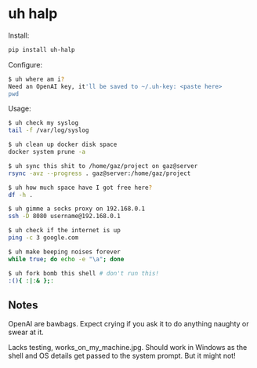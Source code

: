 # uh halp

Install:

```bash
pip install uh-halp
```

Configure:

```bash
$ uh where am i?
Need an OpenAI key, it'll be saved to ~/.uh-key: <paste here>
pwd
```

Usage:

```bash
$ uh check my syslog
tail -f /var/log/syslog

$ uh clean up docker disk space
docker system prune -a

$ uh sync this shit to /home/gaz/project on gaz@server
rsync -avz --progress . gaz@server:/home/gaz/project

$ uh how much space have I got free here?
df -h .

$ uh gimme a socks proxy on 192.168.0.1
ssh -D 8080 username@192.168.0.1

$ uh check if the internet is up
ping -c 3 google.com

$ uh make beeping noises forever
while true; do echo -e "\a"; done

$ uh fork bomb this shell # don't run this!
:(){ :|:& };:
```

## Notes

OpenAI are bawbags. Expect crying if you ask it to do anything naughty or
swear at it.

Lacks testing, works_on_my_machine.jpg. Should work in Windows as the shell
and OS details get passed to the system prompt. But it might not!
